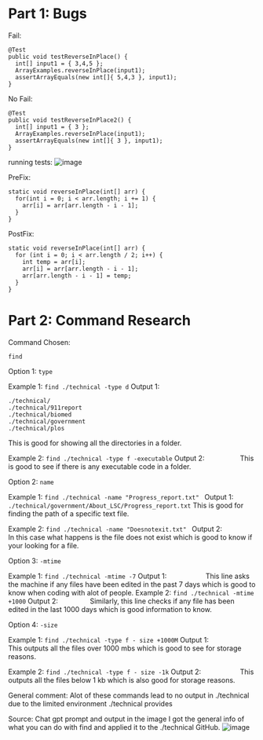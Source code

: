 # Part 1: Bugs

Fail:
```
@Test 
public void testReverseInPlace() {
  int[] input1 = { 3,4,5 };
  ArrayExamples.reverseInPlace(input1);
  assertArrayEquals(new int[]{ 5,4,3 }, input1);
}
```

No Fail:
```
@Test
public void testReverseInPlace2() {
  int[] input1 = { 3 };
  ArrayExamples.reverseInPlace(input1);
  assertArrayEquals(new int[]{ 3 }, input1);
}
```
running tests:
![image](https://github.com/SumayKalra/cse15L-labreports-winter2024/assets/67125138/c2ad2f55-3734-4f93-a5a6-22fbf3228cb9)

PreFix:
```
static void reverseInPlace(int[] arr) {
  for(int i = 0; i < arr.length; i += 1) {
    arr[i] = arr[arr.length - i - 1];
  }
}
```

PostFix:
```
static void reverseInPlace(int[] arr) {
  for (int i = 0; i < arr.length / 2; i++) {
    int temp = arr[i];
    arr[i] = arr[arr.length - i - 1];
    arr[arr.length - i - 1] = temp;
  }
}
```


# Part 2: Command Research
Command Chosen:
```
find
```

Option 1:
```type``` 

Example 1: 
```find ./technical -type d```
Output 1: 
``` 
./technical/
./technical/911report
./technical/biomed
./technical/government
./technical/plos
```
This is good for showing all the directories in a folder.

Example 2:
```find ./technical -type f -executable```
Output 2:
```         ```
This is good to see if there is any executable code in a folder.

Option 2:
```name```

Example 1:
```find ./technical -name "Progress_report.txt" ```
Output 1:
``` ./technical/government/About_LSC/Progress_report.txt```
This is good for finding the path of a specific text file.

Example 2:
```find ./technical -name "Doesnotexit.txt" ```
Output 2:
```       ```
In this case what happens is the file does not exist which is good to know if your looking for a file.

Option 3:
```-mtime```

Example 1:
```find ./technical -mtime -7```
Output 1:
```          ```
This line asks the machine if any files have been edited in the past 7 days which is good to know when coding with alot of people.
Example 2:
```find ./technical -mtime +1000```
Output 2: 
```        ```
Similarly, this line checks if any file has been edited in the last 1000 days which is good information to know.

Option 4:
```-size```

Example 1:
```find ./technical -type f - size +1000M```
Output 1:
```          ```
This outputs all the files over 1000 mbs which is good to see for storage reasons.

Example 2:
```find ./technical -type f - size -1k```
Output 2:
```          ```
This outputs all the files below 1 kb which is also good for storage reasons.

General comment: Alot of these commands lead to no output in ./technical due to the limited environment ./technical provides

Source: Chat gpt prompt and output in the image
I got the general info of what you can do with find and applied it to the ./technical GitHub.
![image](https://github.com/SumayKalra/cse15L-labreports-winter2024/assets/67125138/a3d440d5-bbdd-4a97-9b82-431107e01518)

